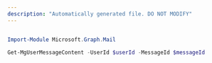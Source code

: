 ```yaml
---
description: "Automatically generated file. DO NOT MODIFY"
---
```


```powershell

Import-Module Microsoft.Graph.Mail

Get-MgUserMessageContent -UserId $userId -MessageId $messageId

```